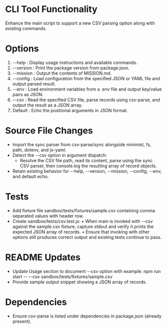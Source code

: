 # CLI Tool Functionality

Enhance the main script to support a new CSV parsing option along with existing commands.

# Options
1. --help    : Display usage instructions and available commands.
2. --version : Print the package version from package.json.
3. --mission : Output the contents of MISSION.md.
4. --config <path> : Load configuration from the specified JSON or YAML file and output parsed result.
5. --env     : Load environment variables from a .env file and output key/value pairs as JSON.
6. --csv <path> : Read the specified CSV file, parse records using csv-parse, and output the result as a JSON array.
7. Default   : Echo the positional arguments in JSON format.

# Source File Changes
- Import the sync parser from csv-parse/sync alongside minimist, fs, path, dotenv, and js-yaml.
- Detect the --csv option in argument dispatch:
  - Resolve the CSV file path, read its content, parse using the sync CSV parser, then console.log the resulting array of record objects.
- Retain existing behavior for --help, --version, --mission, --config, --env, and default echo.

# Tests
- Add fixture file sandbox/tests/fixtures/sample.csv containing comma separated values with header row.
- Create sandbox/tests/csv.test.js:
  • When main is invoked with --csv against the sample.csv fixture, capture stdout and verify it prints the expected JSON array of records.
  • Ensure that invoking with other options still produces correct output and existing tests continue to pass.

# README Updates
- Update Usage section to document --csv option with example:
  npm run start -- --csv sandbox/tests/fixtures/sample.csv
- Provide sample output snippet showing a JSON array of records.

# Dependencies
- Ensure csv-parse is listed under dependencies in package.json (already present).